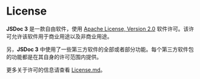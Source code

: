 # License

**JSDoc 3** 是一款自由软件，使用 [Apache License, Version 2.0](http://www.apache.org/licenses/LICENSE-2.0) 软件许可。该许可允许该软件用于商业用途以及非商业用途。

另，**JSDoc 3** 中使用了一些第三方软件的全部或者部分功能。每个第三方软件包的功能都是在其自身的许可范围内提供。

更多关于许可的信息请查看 [License.md](https://github.com/jsdoc3/jsdoc/blob/master/LICENSE.md)。